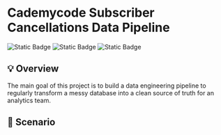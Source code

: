 
# Cademycode Subscriber Cancellations Data Pipeline
![Static Badge](https://img.shields.io/badge/Language-python-blue) ![Static Badge](https://img.shields.io/badge/Lakehouse-Databricks-red) ![Static Badge](https://img.shields.io/badge/Cloud%20Storage-Azure%20ADLS2-blue)

## :bulb: Overview
The main goal of this project is to build a data engineering pipeline to regularly transform a messy database into a clean source of truth for an analytics team.
## :scroll: Scenario
